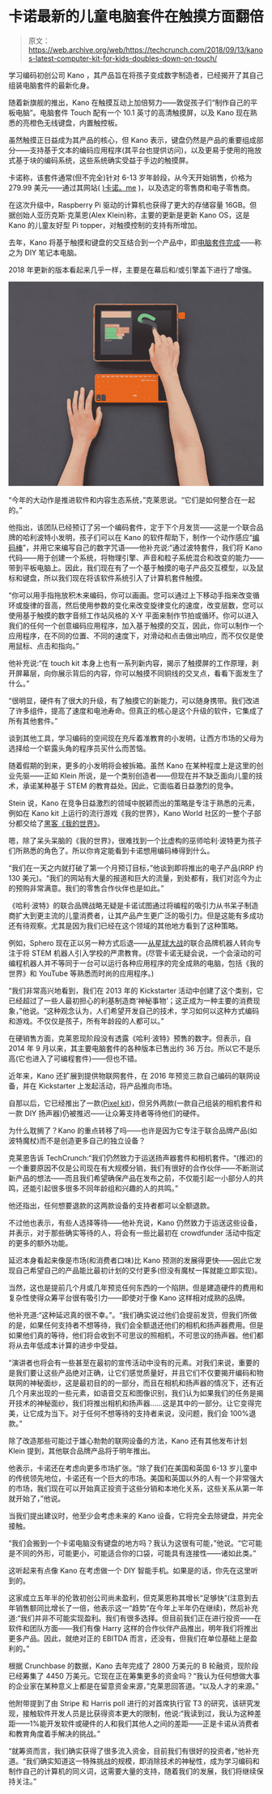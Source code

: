# 卡诺最新的儿童电脑套件在触摸方面翻倍

> 原文：<https://web.archive.org/web/https://techcrunch.com/2018/09/13/kanos-latest-computer-kit-for-kids-doubles-down-on-touch/>

学习编码初创公司 Kano ，其产品旨在将孩子变成数字制造者，已经揭开了其自己组装电脑套件的最新化身。

随着新旗舰的推出，Kano 在触摸互动上加倍努力——敦促孩子们“制作自己的平板电脑”。电脑套件 Touch 配有一个 10.1 英寸的高清触摸屏，以及 Kano 现在熟悉的亮橙色无线键盘，内置触控板。

虽然触摸正日益成为其产品的核心，但 Kano 表示，键盘仍然是产品的重要组成部分——支持基于文本的编码应用程序(其平台也提供访问)，以及更易于使用的拖放式基于块的编码系统，这些系统确实受益于手边的触摸屏。

卡诺称，该套件通常(但不完全)针对 6-13 岁年龄段，从今天开始销售，价格为 279.99 美元——通过其网站( [)卡诺。me](https://web.archive.org/web/20230314070521/https://kano.me/computer-kit-touch) )，以及选定的零售商和电子零售商。

在这次升级中，Raspberry Pi 驱动的计算机也获得了更大的存储容量 16GB。但据创始人亚历克斯·克莱恩(Alex Klein)称，主要的更新是更新 Kano OS，这是 Kano 的儿童友好型 Pi topper，对触摸控制的支持有所增加。

去年，Kano 将基于触摸和键盘的交互结合到一个产品中，即[电脑套件完成](https://web.archive.org/web/20230314070521/https://techcrunch.com/2017/09/26/kanos-next-learn-to-code-kit-is-a-build-it-yourself-laptop/)——称之为 DIY 笔记本电脑。

2018 年更新的版本看起来几乎一样，主要是在幕后和/或引擎盖下进行了增强。

![](img/bc6eb09fce01eaafe02ba31e9c22f5cf.png)

“今年的大动作是推进软件和内容生态系统，”克莱恩说。“它们是如何整合在一起的。”

他指出，该团队已经预订了另一个编码套件，定于下个月发货——这是一个联合品牌的哈利波特小发明，孩子们可以在 Kano 的软件帮助下，制作一个动作感应“[编码棒](https://web.archive.org/web/20230314070521/https://kano.me/store/uk/products/coding-wand)”，并用它来编写自己的数字咒语——他补充说:“通过波特套件，我们将 Kano 代码——用于创建一个系统，将物理引擎、声音和粒子系统混合和改变的能力——带到平板电脑上。因此，我们现在有了一个基于触摸的电子产品交互模型，以及鼠标和键盘，所以我们现在将该软件系统引入了计算机套件触摸。

“你可以用手指拖放积木来编码，你可以画画。您可以通过上下移动手指来改变循环或旋律的音高，然后使用参数的变化来改变旋律变化的速度，改变层数，您可以使用基于触摸的数字音频工作站风格的 X-Y 平面来制作节拍或循环。你可以进入我们的任何一个创意编码应用程序，加入基于触摸的交互，因此，你可以制作一个应用程序，在不同的位置、不同的速度下，对滑动和点击做出响应，而不仅仅是使用鼠标、点击和指向。”

他补充说:“在 touch kit 本身上也有一系列新内容，揭示了触摸屏的工作原理，剥开屏幕层，向你展示背后的内容，你可以触摸不同铜线的交叉点，看看下面发生了什么。”

“很明显，硬件有了很大的升级，有了触摸它的新能力，可以随身携带。我们改进了许多组件，提高了速度和电池寿命。但真正的核心是这个升级的软件，它集成了所有其他套件。”

谈到其他工具，学习编码的空间现在充斥着准教育的小发明，让西方市场的父母为选择给一个崭露头角的程序员买什么而苦恼。

随着假期的到来，更多的小发明将会被拆箱。虽然 Kano 在某种程度上是这里的创业先驱——正如 Klein 所说，是一个类别创造者——但现在并不缺乏面向儿童的技术，承诺某种基于 STEM 的教育益处。因此，它面临着日益激烈的竞争。

Stein 说，Kano 在竞争日益激烈的领域中脱颖而出的策略是专注于熟悉的元素，例如在 Kano kit 上运行的流行游戏《我的世界》，Kano World 社区的一整个子部分都交给了[黑客《我的世界》](https://web.archive.org/web/20230314070521/https://world.kano.me/projects/category/make-minecraft)。

嗯，除了呆头呆脑的《我的世界》，很难找到一个比虚构的巫师哈利·波特更为孩子们所熟悉的角色了。所以你肯定能看到卡诺想用编码棒得到什么。

“我们在一天之内就打破了第一个月预订目标，”他谈到即将推出的电子产品(RRP 约 130 美元)。“我们的网站有大量的报道和巨大的流量，到处都有，我们对迄今为止的预购非常满意。我们的零售合作伙伴也是如此。”

《哈利·波特》的联合品牌战略无疑是卡诺试图通过将编程的吸引力从书呆子制造商扩大到更主流的儿童消费者，让其产品产生更广泛的吸引力。但是这能有多成功还有待观察。尤其是因为我们已经在这个领域的其他地方看到了这种策略。

例如，Sphero 现在正以另一种方式后退——[从星球大战](https://web.archive.org/web/20230314070521/https://techcrunch.com/2018/01/27/spheros-ceo-discusses-the-companys-shift-from-star-wars-to-schools/)的联合品牌机器人转向专注于将 STEM 机器人引入学校的严肃教育。(尽管卡诺无疑会说，一个会滚动的可编程机器人并不等同于一台可以运行各种应用程序的完全成熟的电脑，包括《我的世界》和 YouTube 等熟悉而时尚的应用程序。)

“我们非常高兴地看到，我们在 2013 年的 Kickstarter 活动中创建了这个类别，它已经超过了一些人最初担心的利基制造商‘神秘事物’；这正成为一种主要的消费现象，”他说。“这种观念认为，人们希望开发自己的技术，学习如何以这种方式编码和游戏。不仅仅是孩子，所有年龄段的人都可以。”

在硬销售方面，克莱恩现阶段没有透露《哈利·波特》预售的数字。但表示，自 2014 年 9 月以来，其主要电脑套件的各种版本已售出约 36 万台。所以它不是乐高(它也进入了可编程套件)——但也不错。

近年来，Kano 还扩展到提供物联网套件，在 2016 年预览三款自己编码的联网设备，并在 Kickstarter 上发起活动，将产品推向市场。

自那以后，它已经推出了一款([Pixel kit](https://web.archive.org/web/20230314070521/https://techcrunch.com/2017/07/12/the-pixel-kit-is-kanos-latest-product-to-get-your-kids-psyched-about-coding/))，但另外两款(一款自己组装的相机套件和一款 DIY 扬声器)仍被推迟——让众筹支持者等待他们的硬件。

为什么耽搁了？Kano 的重点转移了吗——也许是因为它专注于联合品牌产品(如波特魔杖)而不是创造更多自己的独立设备？

克莱恩告诉 TechCrunch:“我们仍然致力于运送扬声器套件和相机套件。“(推迟)的一个重要原因不仅是公司现在有大规模分销，我们有很好的合作伙伴——不断测试新产品的想法——而且我们希望确保产品在发布之前，不仅能引起一小部分人的共鸣，还能引起很多很多不同年龄组和兴趣的人的共鸣。”

他还指出，任何想要退款的这两款设备的支持者都可以全额退款。

不过他也表示，有些人选择等待——他补充说，Kano 仍然致力于运送这些设备，并表示，对于那些确实等待的人，将会有一些比最初在 crowdfunder 活动中指定的更多的额外功能。

延迟本身看起来像是市场(和消费者口味)比 Kano 预测的发展得更快——因此它发现自己希望自己的产品能比最初计划的交付更多(但没有魔杖一挥就能立即实现)。

当然，这也是提前几个月或几年预览任何东西的一个陷阱。但是建造硬件的费用和复杂性使得众筹平台很有吸引力——即使对于像 Kano 这样相对成熟的品牌。

他补充道:“这种延迟真的很不幸。”。“我们确实说过他们会提前发货，但我们所做的是，如果任何支持者不想等待，我们会全额退还他们的相机和扬声器费用。但是如果他们真的等待，他们将会收到不可思议的照相机，不可思议的扬声器。他们都将从去年低成本计算的进步中受益。

“演讲者也将会有一些甚至在最初的宣传活动中没有的元素。对我们来说，重要的是我们要让这些产品绝对正确，让它们感觉质量好，并且它们不仅要揭开编码和物联网的神秘面纱，这是最初目的的一部分，而且在相机和扬声器的情况下，还有近几个月来出现的一些元素，如语音交互和图像识别，我们认为如果我们的任务是揭开技术的神秘面纱，我们将推出相机和扬声器……这是其中的一部分。让它变得完美，让它成为当下。对于任何不想等待的支持者来说，没问题，我们会 100%退款。”

除了改造那些可能过于雄心勃勃的联网设备的方法，Kano 还有其他发布计划 Klein 提到，其他联合品牌产品将于明年推出。

他表示，卡诺还在考虑向更多市场扩张。“除了我们在美国和英国 6-13 岁儿童中的传统领先地位，卡诺还有一个巨大的市场。美国和英国以外的人有一个非常强大的市场，我们现在可以开始真正投资于这些分销和本地化关系，这些关系从第一年就开始了，”他说。

当我们提出建议时，他至少会考虑未来的 Kano 设备，它将完全去除键盘，并完全接触。

“我们会搬到一个卡诺电脑没有键盘的地方吗？我认为这很有可能，”他说。“它可能是不同的外形，可能更小，可能适合你的口袋，可能具有连接性——诸如此类。”

这听起来有点像 Kano 在考虑做一个 DIY 智能手机。如果是的话，你先在这里听到的。

这家成立五年半的伦敦初创公司尚未盈利，但克莱恩称其增长“足够快”(注意到去年销售额同比增长了一倍，他表示这一“趋势”在今年上半年仍在继续)，然后补充道:“我们并非不可能实现盈利。我们有很多选择。但目前我们正在进行投资——在软件和团队方面——我们有像 Harry 这样的合作伙伴产品推出，明年我们将推出更多产品。因此，就绝对正的 EBITDA 而言，还没有，但我们在单位基础上是盈利的。”

根据 Crunchbase 的数据，Kano 去年完成了 2800 万美元的 B 轮融资，现阶段已经筹集了 4450 万美元。它现在正在筹集更多的资金吗？“我认为任何想做大事的企业家在某种意义上都是在留意资金来源，”克莱恩回答道。“以及人才的来源。”

他附带提到了由 Stripe 和 Harris poll 进行的对首席执行官 T3 的研究，该研究发现，接触软件开发人员是比获得资本更大的限制，他说:“我读到过，我认为这种差距——1%能开发软件或硬件的人和我们其他人之间的差距——正是卡诺从消费者和教育角度着手解决的挑战。”

“就筹资而言，我们确实获得了很多流入资金，目前我们有很好的投资者，”他补充道。“我们确实知道这一特殊挑战的规模，即消除技术的神秘性，成为学习编码和制作自己的计算机的同义词，这需要大量的支持，随着我们的发展，我们将继续保持关注。”